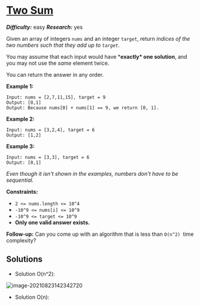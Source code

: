 # [Two Sum](https://leetcode.com/problems/two-sum/)

***Difficulty:*** easy
***Research:*** yes

Given an array of integers `nums` and an integer `target`, return *indices of the two numbers such that they add up to `target`*.

You may assume that each input would have ***exactly\* one solution**, and you may not use the *same* element twice.

You can return the answer in any order.

**Example 1:**

```
Input: nums = [2,7,11,15], target = 9
Output: [0,1]
Output: Because nums[0] + nums[1] == 9, we return [0, 1].
```

**Example 2:**

```
Input: nums = [3,2,4], target = 6
Output: [1,2]
```

**Example 3:**

```
Input: nums = [3,3], target = 6
Output: [0,1]
```

*Even though it isn't shown in the examples, numbers don't have to be sequential.*

**Constraints:**

- `2 <= nums.length <= 10^4`
- `-10^9 <= nums[i] <= 10^9`
- `-10^9 <= target <= 10^9`
- **Only one valid answer exists.**

 

**Follow-up:** Can you come up with an algorithm that is less than `O(n^2) `time complexity?

## Solutions

- Solution O(n^2):

![image-20210823142342720](C:\Users\wyllie\AppData\Roaming\Typora\typora-user-images\image-20210823142342720.png)

- Solution O(n):
